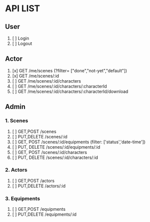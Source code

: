 # API LIST

## User

1. [ ] Login
2. [ ] Logout

## Actor

1. [x] GET /me/scenes (?filter= ["done","not-yet","default"])
2. [x] GET /me/scenes/:id
3. [ ] GET /me/scenes/:id/characters
4. [ ] GET /me/scenes/:id/characters/:characterId
5. [ ] GET /me/scenes/:id/characters/:characterId/download

## Admin

### 1. **Scenes**

1. [ ] GET,POST /scenes
2. [ ] PUT,DELETE /scenes/:id
4. [ ] GET, POST /scenes/:id/equipments (filter: ['status','date-time'])
5. [ ] PUT, DELETE /scenes/:id/equipments/:id
6. [ ] GET, POST /scenes/:id/characters
7. [ ] PUT, DELETE /scenes/:id/characters/:id

### 2. **Actors**

1. [ ] GET,POST /actors
2. [ ] PUT,DELETE /actors/:id

### 3. **Equipments**

1. [ ] GET,POST /equipments
2. [ ] PUT,DELETE /equipments/:id